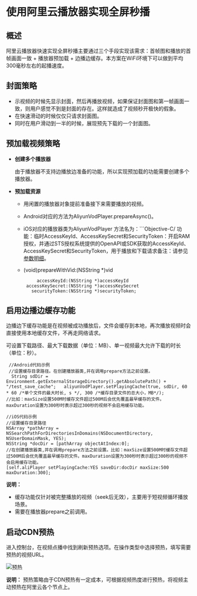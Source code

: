 # 使用阿里云播放器实现全屏秒播

## 概述

阿里云播放器快速实现全屏秒播主要通过三个手段实现该需求：首帧图和播放的首帧画面一致 + 播放器预加载 + 边播边缓存。本方案在WiFi环境下可以做到平均300毫秒左右的起播速度。

## 封面策略

-   示视频的时候先显示封面，然后再播放视频，如果保证封面图和第一帧画面一致，则用户感觉不到是封面的存在。这样就造成了视频秒开极快的假象。
-   在快速滑动的时候仅仅只请求封面图。
-   同时在用户滑动到一半的时候，展现预先下载的一个封面图。

## 预加载视频策略

-   **创建多个播放器**

    由于播放器不支持边播放边准备的功能，所以实现预加载的功能需要创建多个播放器。

-   **预加载资源**
    -   用闲置的播放器对象提前准备接下来需要播放的视频。
    -   Android对应的方法为AliyunVodPlayer.prepareAsync\(\)。
    -   iOS对应的播放器类为AliyunVodPlayer 方法名为：\`\`\`Objective-C/ 功能：临时AccessKeyId、AccessKeySecret和SecurityToken：开启RAM授权，并通过STS授权系统提供的OpenAPI或SDK获取的AccessKeyId、AccessKeySecret和SecurityToken，用于播放和下载请求备注：请参见[参数明细](https://help.aliyun.com/document_detail/28788.html?spm=5176.doc28787.6.706.2G5SLS)。
    -   \(void\)prepareWithVid:\(NSString \*\)vid

        ```
             accessKeyId:(NSString *)accessKeyId
         accessKeySecret:(NSString *)accessKeySecret
           securityToken:(NSString *)securityToken;
        ```


## 启用边播边缓存功能

边播边下缓存功能是在视频被成功播放后，文件会缓存到本地，再次播放视频时会直接使用本地缓存文件，不再走网络请求。

可设置下载路径、最大下载数据（单位：MB）、单一视频最大允许下载的时长（单位：秒）。

```
 //Android代码示例
 //设置缓存目录路径。在创建播放器类,并在调用prepare方法之前设置。
  String sdDir = Environment.getExternalStorageDirectory().getAbsolutePath() + "/test_save_cache";   aliyunVodPlayer.setPlayingCache(true, sdDir, 60 * 60 /*单个文件的最大时长, s */, 300 /*缓存目录文件的总大小，MB*/);
//比如：maxSize设置500M时缓存文件超过500M后会优先覆盖最早缓存的文件。maxDuration设置为300秒时表示超过300秒的视频不会启用缓存功能。

//iOS代码示例
//设置缓存目录路径
NSArray *pathArray = NSSearchPathForDirectoriesInDomains(NSDocumentDirectory, NSUserDomainMask, YES);
NSString *docDir = [pathArray objectAtIndex:0];
//在创建播放器类,并在调用prepare方法之前设置。比如：maxSize设置500M时缓存文件超过500M后会优先覆盖最早缓存的文件。maxDuration设置为300秒时表示超过300秒的视频不会启用缓存功能。
[self.aliPlayer setPlayingCache:YES saveDir:docDir maxSize:500 maxDuration:300];
```

**说明：**

-   缓存功能仅针对被完整播放的视频（seek后无效），主要用于短视频循环播放场景。
-   需要在播放器prepare之前调用。

## 启动CDN预热

进入控制台，在视频点播中找到刷新预热选项。在操作类型中选择预热，填写需要预热的视频URL。

![预热](https://static-aliyun-doc.oss-accelerate.aliyuncs.com/assets/img/zh-CN/9436826061/p184118.jpg)

**说明：** 预热策略由于CDN预热有一定成本，可根据视频热度进行预热，将视频主动预热在阿里云各个节点上。

